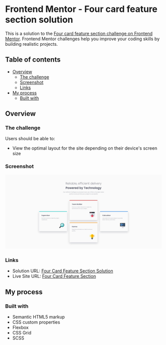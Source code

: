 # Frontend Mentor - Four card feature section solution

This is a solution to the [Four card feature section challenge on Frontend Mentor](https://www.frontendmentor.io/challenges/four-card-feature-section-weK1eFYK). Frontend Mentor challenges help you improve your coding skills by building realistic projects. 

## Table of contents

- [Overview](#overview)
  - [The challenge](#the-challenge)
  - [Screenshot](#screenshot)
  - [Links](#links)
- [My process](#my-process)
  - [Built with](#built-with)

## Overview

### The challenge

Users should be able to:

- View the optimal layout for the site depending on their device's screen size

### Screenshot

![](./screenshot.jpg)


### Links

- Solution URL: [Four Card Feature Section Solution](https://github.com/telsabate-hub/four-card-feature-section)
- Live Site URL: [Four Card Feature Section](https://telsabate-hub.github.io/four-card-feature-section/)

## My process

### Built with

- Semantic HTML5 markup
- CSS custom properties
- Flexbox
- CSS Grid
- SCSS

